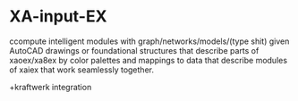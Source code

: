 # XA-input-EX
ccompute intelligent modules with graph/networks/models/(type shit) given AutoCAD drawings or foundational structures that describe parts of xaoex/xa8ex by color palettes and mappings to data that describe modules of xaiex that work seamlessly together. 

+kraftwerk integration
